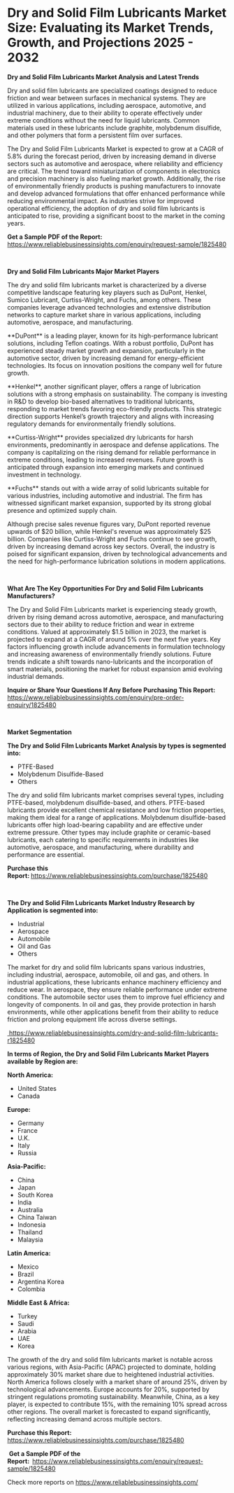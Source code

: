 <p><h1>Dry and Solid Film Lubricants Market Size: Evaluating its Market Trends, Growth, and Projections 2025 - 2032</h1></p><p><strong>Dry and Solid Film Lubricants Market Analysis and Latest Trends</strong></p>
<p><p>Dry and solid film lubricants are specialized coatings designed to reduce friction and wear between surfaces in mechanical systems. They are utilized in various applications, including aerospace, automotive, and industrial machinery, due to their ability to operate effectively under extreme conditions without the need for liquid lubricants. Common materials used in these lubricants include graphite, molybdenum disulfide, and other polymers that form a persistent film over surfaces.</p><p>The Dry and Solid Film Lubricants Market is expected to grow at a CAGR of 5.8% during the forecast period, driven by increasing demand in diverse sectors such as automotive and aerospace, where reliability and efficiency are critical. The trend toward miniaturization of components in electronics and precision machinery is also fueling market growth. Additionally, the rise of environmentally friendly products is pushing manufacturers to innovate and develop advanced formulations that offer enhanced performance while reducing environmental impact. As industries strive for improved operational efficiency, the adoption of dry and solid film lubricants is anticipated to rise, providing a significant boost to the market in the coming years.</p></p>
<p><strong>Get a Sample PDF of the Report:&nbsp;</strong> <a href="https://www.reliablebusinessinsights.com/enquiry/request-sample/1825480?utm_campaign=3366&utm_medium=2&utm_source=Github&utm_content=ia&utm_term=03042025&utm_id=dry-and-solid-film-lubricants">https://www.reliablebusinessinsights.com/enquiry/request-sample/1825480</a></p>
<p>&nbsp;</p>
<p><strong>Dry and Solid Film Lubricants Major Market Players</strong></p>
<p><p>The dry and solid film lubricants market is characterized by a diverse competitive landscape featuring key players such as DuPont, Henkel, Sumico Lubricant, Curtiss-Wright, and Fuchs, among others. These companies leverage advanced technologies and extensive distribution networks to capture market share in various applications, including automotive, aerospace, and manufacturing.</p><p>**DuPont** is a leading player, known for its high-performance lubricant solutions, including Teflon coatings. With a robust portfolio, DuPont has experienced steady market growth and expansion, particularly in the automotive sector, driven by increasing demand for energy-efficient technologies. Its focus on innovation positions the company well for future growth.</p><p>**Henkel**, another significant player, offers a range of lubrication solutions with a strong emphasis on sustainability. The company is investing in R&D to develop bio-based alternatives to traditional lubricants, responding to market trends favoring eco-friendly products. This strategic direction supports Henkel’s growth trajectory and aligns with increasing regulatory demands for environmentally friendly solutions.</p><p>**Curtiss-Wright** provides specialized dry lubricants for harsh environments, predominantly in aerospace and defense applications. The company is capitalizing on the rising demand for reliable performance in extreme conditions, leading to increased revenues. Future growth is anticipated through expansion into emerging markets and continued investment in technology.</p><p>**Fuchs** stands out with a wide array of solid lubricants suitable for various industries, including automotive and industrial. The firm has witnessed significant market expansion, supported by its strong global presence and optimized supply chain. </p><p>Although precise sales revenue figures vary, DuPont reported revenue upwards of $20 billion, while Henkel's revenue was approximately $25 billion. Companies like Curtiss-Wright and Fuchs continue to see growth, driven by increasing demand across key sectors. Overall, the industry is poised for significant expansion, driven by technological advancements and the need for high-performance lubrication solutions in modern applications.</p></p>
<p>&nbsp;</p>
<p><strong>What Are The Key Opportunities For Dry and Solid Film Lubricants Manufacturers?</strong></p>
<p><p>The Dry and Solid Film Lubricants market is experiencing steady growth, driven by rising demand across automotive, aerospace, and manufacturing sectors due to their ability to reduce friction and wear in extreme conditions. Valued at approximately $1.5 billion in 2023, the market is projected to expand at a CAGR of around 5% over the next five years. Key factors influencing growth include advancements in formulation technology and increasing awareness of environmentally friendly solutions. Future trends indicate a shift towards nano-lubricants and the incorporation of smart materials, positioning the market for robust expansion amid evolving industrial demands.</p></p>
<p><strong>Inquire or Share Your Questions If Any Before Purchasing This Report:</strong> <a href="https://www.reliablebusinessinsights.com/enquiry/pre-order-enquiry/1825480?utm_campaign=3366&utm_medium=2&utm_source=Github&utm_content=ia&utm_term=03042025&utm_id=dry-and-solid-film-lubricants">https://www.reliablebusinessinsights.com/enquiry/pre-order-enquiry/1825480</a></p>
<p>&nbsp;</p>
<p><strong>Market Segmentation</strong></p>
<p><strong>The Dry and Solid Film Lubricants Market Analysis by types is segmented into:</strong></p>
<p><ul><li>PTFE-Based</li><li>Molybdenum Disulfide-Based</li><li>Others</li></ul></p>
<p><p>The dry and solid film lubricants market comprises several types, including PTFE-based, molybdenum disulfide-based, and others. PTFE-based lubricants provide excellent chemical resistance and low friction properties, making them ideal for a range of applications. Molybdenum disulfide-based lubricants offer high load-bearing capability and are effective under extreme pressure. Other types may include graphite or ceramic-based lubricants, each catering to specific requirements in industries like automotive, aerospace, and manufacturing, where durability and performance are essential.</p></p>
<p><strong>Purchase this Report:&nbsp;</strong><a href="https://www.reliablebusinessinsights.com/purchase/1825480?utm_campaign=3366&utm_medium=2&utm_source=Github&utm_content=ia&utm_term=03042025&utm_id=dry-and-solid-film-lubricants">https://www.reliablebusinessinsights.com/purchase/1825480</a></p>
<p>&nbsp;</p>
<p><strong>The Dry and Solid Film Lubricants Market Industry Research by Application is segmented into:</strong></p>
<p><ul><li>Industrial</li><li>Aerospace</li><li>Automobile</li><li>Oil and Gas</li><li>Others</li></ul></p>
<p><p>The market for dry and solid film lubricants spans various industries, including industrial, aerospace, automobile, oil and gas, and others. In industrial applications, these lubricants enhance machinery efficiency and reduce wear. In aerospace, they ensure reliable performance under extreme conditions. The automobile sector uses them to improve fuel efficiency and longevity of components. In oil and gas, they provide protection in harsh environments, while other applications benefit from their ability to reduce friction and prolong equipment life across diverse settings.</p></p>
<p><a href="https://www.reliablebusinessinsights.com/dry-and-solid-film-lubricants-r1825480?utm_campaign=3366&utm_medium=2&utm_source=Github&utm_content=ia&utm_term=03042025&utm_id=dry-and-solid-film-lubricants">&nbsp;https://www.reliablebusinessinsights.com/dry-and-solid-film-lubricants-r1825480</a></p>
<p><strong>In terms of Region, the Dry and Solid Film Lubricants Market Players available by Region are:</strong></p>
<p>
    <p> <strong> North America: </strong>
        <ul>
            <li>United States</li>
            <li>Canada</li>
        </ul>
        </p> 
    <p> <strong> Europe: </strong>
        <ul>
            <li>Germany</li>
            <li>France</li>
            <li>U.K.</li>
            <li>Italy</li>
            <li>Russia</li>
        </ul>
        </p> 
    <p> <strong> Asia-Pacific: </strong>
        <ul>
            <li>China</li>
            <li>Japan</li>
            <li>South Korea</li>
            <li>India</li>
            <li>Australia</li>
            <li>China Taiwan</li>
            <li>Indonesia</li>
            <li>Thailand</li>
            <li>Malaysia</li>
        </ul>
        </p> 
    <p> <strong> Latin America: </strong>
        <ul>
            <li>Mexico</li>
            <li>Brazil</li>
            <li>Argentina Korea</li>
            <li>Colombia</li>
        </ul>
        </p> 
    <p> <strong> Middle East & Africa: </strong>
        <ul>
            <li>Turkey</li>
            <li>Saudi</li>
            <li>Arabia</li>
            <li>UAE</li>
            <li>Korea</li>
        </ul>
    </p>
    </p>
<p><p>The growth of the dry and solid film lubricants market is notable across various regions, with Asia-Pacific (APAC) projected to dominate, holding approximately 30% market share due to heightened industrial activities. North America follows closely with a market share of around 25%, driven by technological advancements. Europe accounts for 20%, supported by stringent regulations promoting sustainability. Meanwhile, China, as a key player, is expected to contribute 15%, with the remaining 10% spread across other regions. The overall market is forecasted to expand significantly, reflecting increasing demand across multiple sectors.</p></p>
<p><strong>Purchase this Report: </strong><a href="https://www.reliablebusinessinsights.com/purchase/1825480?utm_campaign=3366&utm_medium=2&utm_source=Github&utm_content=ia&utm_term=03042025&utm_id=dry-and-solid-film-lubricants">https://www.reliablebusinessinsights.com/purchase/1825480</a></p>
<p>&nbsp;<strong>Get a Sample PDF of the Report:&nbsp;&nbsp;</strong><a href="https://www.reliablebusinessinsights.com/enquiry/request-sample/1825480?utm_campaign=3366&utm_medium=2&utm_source=Github&utm_content=ia&utm_term=03042025&utm_id=dry-and-solid-film-lubricants">https://www.reliablebusinessinsights.com/enquiry/request-sample/1825480</a></p>
<p><strong></strong></p>
<p>Check more reports on <a href="https://www.reliablebusinessinsights.com/?utm_campaign=3366&utm_medium=2&utm_source=Github&utm_content=ia&utm_term=03042025&utm_id=dry-and-solid-film-lubricants">https://www.reliablebusinessinsights.com/</a></p>